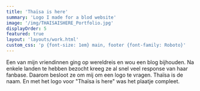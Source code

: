 ```yaml
---
title: 'Thaïsa is here'
summary: 'Logo I made for a blod website'
image: '/img/THAISAISHERE_Portfolio.jpg'
displayOrder: 5
featured: true
layout: 'layouts/work.html'
custom_css: 'p {font-size: 1em} main, footer {font-family: Roboto}'
---
```


Een van mijn vriendinnen ging op wereldreis en wou een blog bijhouden. Na enkele landen te hebben bezocht kreeg ze al snel veel response van haar fanbase. Daarom besloot ze om mij om een logo te vragen. Thaïsa is de naam. En met het logo voor "Thaïsa is here" was het plaatje compleet.
